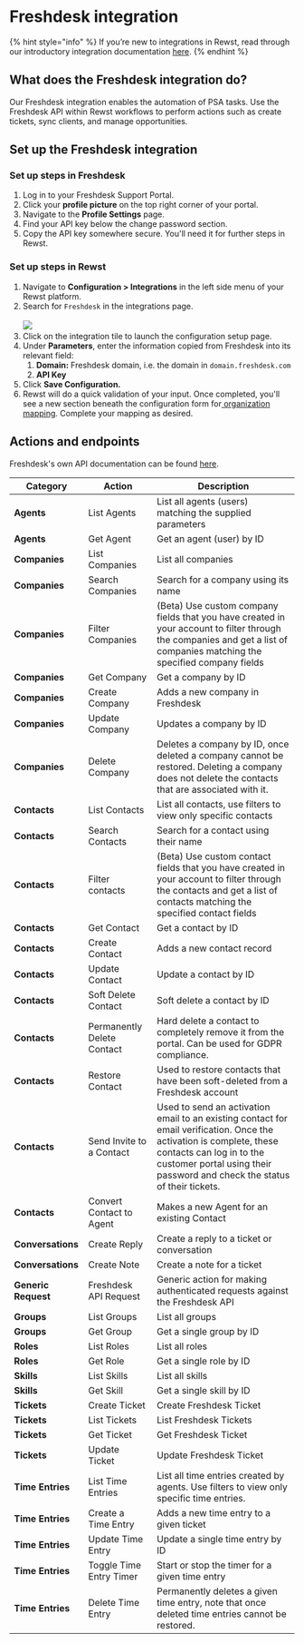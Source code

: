 # Freshdesk integration

{% hint style="info" %}
If you’re new to integrations in Rewst, read through our introductory integration documentation [here](https://docs.rewst.help/documentation/integrations).
{% endhint %}

## What does the Freshdesk integration do?

Our Freshdesk integration enables the automation of PSA tasks. Use the Freshdesk API within Rewst workflows to perform actions such as create tickets, sync clients, and manage opportunities.

## Set up the Freshdesk integration

### Set up steps in Freshdesk

1. Log in to your Freshdesk Support Portal.
2. Click your **profile picture** on the top right corner of your portal.
3. Navigate to the **Profile Settings** page.
4. Find your API key below the change password section.
5. Copy the API key somewhere secure. You'll need it for further steps in Rewst.

### Set up steps in Rewst

1. Navigate to **Configuration > Integrations** in the left side menu of your Rewst platform.
2. Search for `Freshdesk` in the integrations page.\
   \
   ![](<../../../../../.gitbook/assets/Screenshot 2025-05-05 at 3.18.25 PM.png>)
3. Click on the integration tile to launch the configuration setup page.
4. Under **Parameters**, enter the information copied from Freshdesk into its relevant field:
   1. **Domain:** Freshdesk domain, i.e. the domain in `domain.freshdesk.com`
   2. **API Key**
5. Click **Save Configuration.**
6. Rewst will do a quick validation of your input. Once completed, you'll see a new section beneath the configuration form for[ organization mapping](https://docs.rewst.help/documentation/integrations#what-is-organization-mapping). Complete your mapping as desired.&#x20;



## Actions and endpoints

Freshdesk's own API documentation can be found [here](https://developer.freshdesk.com/api/#authentication).&#x20;

| Category            | Action                     | Description                                                                                                                                                                                                                   |
| ------------------- | -------------------------- | ----------------------------------------------------------------------------------------------------------------------------------------------------------------------------------------------------------------------------- |
| **Agents**          | List Agents                | List all agents (users) matching the supplied parameters                                                                                                                                                                      |
| **Agents**          | Get Agent                  | Get an agent (user) by ID                                                                                                                                                                                                     |
| **Companies**       | List Companies             | List all companies                                                                                                                                                                                                            |
| **Companies**       | Search Companies           | Search for a company using its name                                                                                                                                                                                           |
| **Companies**       | Filter Companies           | (Beta) Use custom company fields that you have created in your account to filter through the companies and get a list of companies matching the specified company fields                                                      |
| **Companies**       | Get Company                | Get a company by ID                                                                                                                                                                                                           |
| **Companies**       | Create Company             | Adds a new company in Freshdesk                                                                                                                                                                                               |
| **Companies**       | Update Company             | Updates a company by ID                                                                                                                                                                                                       |
| **Companies**       | Delete Company             | Deletes a company by ID, once deleted a company cannot be restored. Deleting a company does not delete the contacts that are associated with it.                                                                              |
| **Contacts**        | List Contacts              | List all contacts, use filters to view only specific contacts                                                                                                                                                                 |
| **Contacts**        | Search Contacts            | Search for a contact using their name                                                                                                                                                                                         |
| **Contacts**        | Filter contacts            | (Beta) Use custom contact fields that you have created in your account to filter through the contacts and get a list of contacts matching the specified contact fields                                                        |
| **Contacts**        | Get Contact                | Get a contact by ID                                                                                                                                                                                                           |
| **Contacts**        | Create Contact             | Adds a new contact record                                                                                                                                                                                                     |
| **Contacts**        | Update Contact             | Update a contact by ID                                                                                                                                                                                                        |
| **Contacts**        | Soft Delete Contact        | Soft delete a contact by ID                                                                                                                                                                                                   |
| **Contacts**        | Permanently Delete Contact | Hard delete a contact to completely remove it from the portal. Can be used for GDPR compliance.                                                                                                                               |
| **Contacts**        | Restore Contact            | Used to restore contacts that have been soft-deleted from a Freshdesk account                                                                                                                                                 |
| **Contacts**        | Send Invite to a Contact   | Used to send an activation email to an existing contact for email verification. Once the activation is complete, these contacts can log in to the customer portal using their password and check the status of their tickets. |
| **Contacts**        | Convert Contact to Agent   | Makes a new Agent for an existing Contact                                                                                                                                                                                     |
| **Conversations**   | Create Reply               | Create a reply to a ticket or conversation                                                                                                                                                                                    |
| **Conversations**   | Create Note                | Create a note for a ticket                                                                                                                                                                                                    |
| **Generic Request** | Freshdesk API Request      | Generic action for making authenticated requests against the Freshdesk API                                                                                                                                                    |
| **Groups**          | List Groups                | List all groups                                                                                                                                                                                                               |
| **Groups**          | Get Group                  | Get a single group by ID                                                                                                                                                                                                      |
| **Roles**           | List Roles                 | List all roles                                                                                                                                                                                                                |
| **Roles**           | Get Role                   | Get a single role by ID                                                                                                                                                                                                       |
| **Skills**          | List Skills                | List all skills                                                                                                                                                                                                               |
| **Skills**          | Get Skill                  | Get a single skill by ID                                                                                                                                                                                                      |
| **Tickets**         | Create Ticket              | Create Freshdesk Ticket                                                                                                                                                                                                       |
| **Tickets**         | List Tickets               | List Freshdesk Tickets                                                                                                                                                                                                        |
| **Tickets**         | Get Ticket                 | Get Freshdesk Ticket                                                                                                                                                                                                          |
| **Tickets**         | Update Ticket              | Update Freshdesk Ticket                                                                                                                                                                                                       |
| **Time Entries**    | List Time Entries          | List all time entries created by agents. Use filters to view only specific time entries.                                                                                                                                      |
| **Time Entries**    | Create a Time Entry        | Adds a new time entry to a given ticket                                                                                                                                                                                       |
| **Time Entries**    | Update Time Entry          | Update a single time entry by ID                                                                                                                                                                                              |
| **Time Entries**    | Toggle Time Entry Timer    | Start or stop the timer for a given time entry                                                                                                                                                                                |
| **Time Entries**    | Delete Time Entry          | Permanently deletes a given time entry, note that once deleted time entries cannot be restored.                                                                                                                               |

